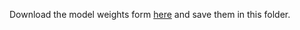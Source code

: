Download the model weights form [here](https://drive.google.com/file/d/1AcrYCBR5-kg91C61boj221t1X_SVX8Hv/view) and save them in this folder.